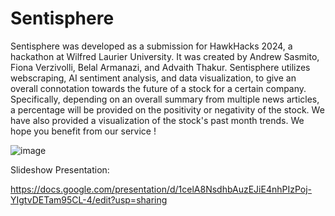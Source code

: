 # Sentisphere

Sentisphere was developed as a submission for HawkHacks 2024, a hackathon at Wilfred Laurier University. It was created by Andrew Sasmito, Fiona Verzivolli, Belal Armanazi, and Advaith Thakur. Sentisphere utilizes webscraping, AI sentiment analysis, and data visualization, to give an overall connotation towards the future of a stock for a certain company. Specifically, depending on an overall summary from multiple news articles, a percentage will be provided on the positivity or negativity of the stock. We have also provided a visualization of the stock's past month trends. We hope you benefit from our service !


![image](https://github.com/armanazb/Sentisphere/assets/144175692/7f6037c5-8323-4ffb-bd39-bd4c66811ad3)

Slideshow Presentation:

https://docs.google.com/presentation/d/1celA8NsdhbAuzEJiE4nhPIzPoj-YIgtvDETam95CL-4/edit?usp=sharing
